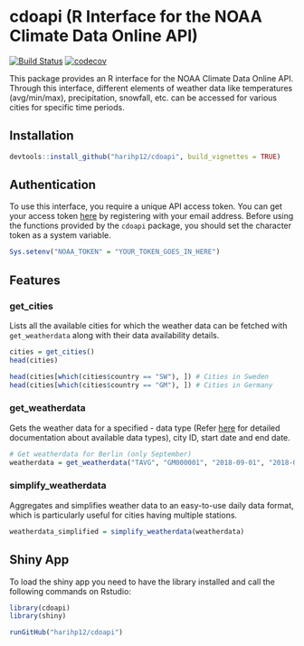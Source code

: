 # cdoapi (R Interface for the NOAA Climate Data Online API)

[![Build Status](https://travis-ci.com/harihp12/cdoapi.svg?token=zu39qmCz9tp7Bhzm3kEA&branch=master)](https://travis-ci.com/harihp12/cdoapi)
[![codecov](https://codecov.io/gh/harihp12/cdoapi/branch/master/graph/badge.svg?token=qSGva0cJQs)](https://codecov.io/gh/harihp12/cdoapi)

This package provides an R interface for the NOAA Climate Data Online API. Through this interface, different elements of weather data like temperatures (avg/min/max), precipitation, snowfall, etc. can be accessed for various cities for specific time periods.

## Installation

```R
devtools::install_github("harihp12/cdoapi", build_vignettes = TRUE)
```

## Authentication

To use this interface, you require a unique API access token. You can get your access token [here](https://www.ncdc.noaa.gov/cdo-web/token) by registering with your email address. Before using the functions provided by the `cdoapi` package, you should set the character token as a system variable.

```R
Sys.setenv("NOAA_TOKEN" = "YOUR_TOKEN_GOES_IN_HERE")
```
## Features

### get_cities
Lists all the available cities for which the weather data can be fetched with `get_weatherdata` along with their data availability details.

```R
cities = get_cities()
head(cities)

head(cities[which(cities$country == "SW"), ]) # Cities in Sweden
head(cities[which(cities$country == "GM"), ]) # Cities in Germany
```

### get_weatherdata
Gets the weather data for a specified - data type (Refer [here](https://docs.opendata.aws/noaa-ghcn-pds/readme.html#element-summary) for detailed documentation about available data types), city ID, start date and end date.

```R
# Get weatherdata for Berlin (only September)
weatherdata = get_weatherdata("TAVG", "GM000001", "2018-09-01", "2018-09-23")
```

### simplify_weatherdata
Aggregates and simplifies weather data to an easy-to-use daily data format, which is particularly useful for cities having multiple stations.

```R
weatherdata_simplified = simplify_weatherdata(weatherdata)
```

## Shiny App
To load the shiny app you need to have the library installed and call the following commands on Rstudio:
```R
library(cdoapi)
library(shiny)

runGitHub("harihp12/cdoapi")
```